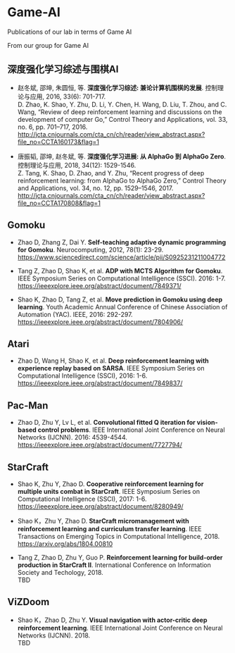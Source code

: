 # Game-AI
Publications of our lab in terms of Game AI   


From our group for Game AI
## 深度强化学习综述与围棋AI  
* 赵冬斌, 邵坤, 朱圆恒, 等. **深度强化学习综述: 兼论计算机围棋的发展**. 控制理论与应用, 2016, 33(6): 701-717.  
D. Zhao, K. Shao, Y. Zhu, D. Li, Y. Chen, H. Wang, D. Liu, T. Zhou, and C. Wang, “Review of deep reinforcement learning and discussions
on the development of computer Go,” Control Theory and Applications, vol. 33, no. 6, pp. 701–717, 2016.  
http://jcta.cnjournals.com/cta_cn/ch/reader/view_abstract.aspx?file_no=CCTA160173&flag=1

* 唐振韬, 邵坤, 赵冬斌, 等. **深度强化学习进展: 从 AlphaGo 到 AlphaGo Zero**. 控制理论与应用, 2018, 34(12): 1529-1546.  
Z. Tang, K. Shao, D. Zhao, and Y. Zhu, “Recent progress of deep reinforcement learning: from AlphaGo to AlphaGo Zero,” Control
Theory and Applications, vol. 34, no. 12, pp. 1529–1546, 2017.
http://jcta.cnjournals.com/cta_cn/ch/reader/view_abstract.aspx?file_no=CCTA170808&flag=1

## Gomoku 

* Zhao D, Zhang Z, Dai Y. **Self-teaching adaptive dynamic programming for Gomoku**. Neurocomputing, 2012, 78(1): 23-29.    
https://www.sciencedirect.com/science/article/pii/S0925231211004772  

* Tang Z, Zhao D, Shao K, et al. **ADP with MCTS Algorithm for Gomoku**. IEEE Symposium Series on Computational Intelligence (SSCI). 2016: 1-7.    
https://ieeexplore.ieee.org/abstract/document/7849371/  

* Shao K, Zhao D, Tang Z, et al. **Move prediction in Gomoku using deep learning**. Youth Academic Annual Conference of Chinese Association of Automation (YAC). IEEE, 2016: 292-297.    
https://ieeexplore.ieee.org/abstract/document/7804906/  

## Atari  
* Zhao D, Wang H, Shao K, et al. **Deep reinforcement learning with experience replay based on SARSA**. IEEE Symposium Series on Computational Intelligence (SSCI), 2016: 1-6.    
https://ieeexplore.ieee.org/abstract/document/7849837/

## Pac-Man  
* Zhao D, Zhu Y, Lv L, et al. **Convolutional fitted Q iteration for vision-based control problems**. IEEE International Joint Conference on Neural Networks (IJCNN). 2016: 4539-4544.  
https://ieeexplore.ieee.org/abstract/document/7727794/

## StarCraft  
* Shao K, Zhu Y, Zhao D. **Cooperative reinforcement learning for multiple units combat in StarCraft**. IEEE Symposium Series on Computational Intelligence (SSCI), 2017: 1-6.  
https://ieeexplore.ieee.org/abstract/document/8280949/  

* Shao K，Zhu Y, Zhao D. **StarCraft micromanagement with reinforcement learning and curriculum transfer learning**. IEEE Transactions on Emerging Topics in Computational Intelligence, 2018.  
https://arxiv.org/abs/1804.00810

* Tang Z, Zhao D, Zhu Y, Guo P. **Reinforcement learning for build-order production in StarCraft II**. International Conference on Information Society and Techology, 2018.  
TBD

## ViZDoom  
* Shao K，Zhao D, Zhu Y. **Visual navigation with actor-critic deep reinforcement learning**. IEEE International Joint Conference on Neural Networks (IJCNN). 2018.  
TBD

